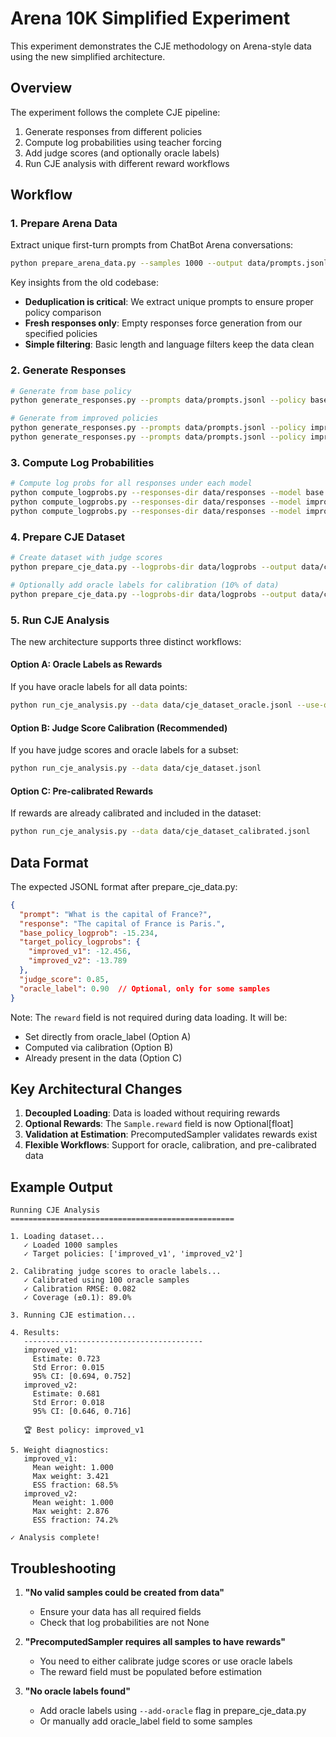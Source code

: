# Arena 10K Simplified Experiment

This experiment demonstrates the CJE methodology on Arena-style data using the new simplified architecture.

## Overview

The experiment follows the complete CJE pipeline:
1. Generate responses from different policies
2. Compute log probabilities using teacher forcing
3. Add judge scores (and optionally oracle labels)
4. Run CJE analysis with different reward workflows

## Workflow

### 1. Prepare Arena Data

Extract unique first-turn prompts from ChatBot Arena conversations:

```bash
python prepare_arena_data.py --samples 1000 --output data/prompts.jsonl
```

Key insights from the old codebase:
- **Deduplication is critical**: We extract unique prompts to ensure proper policy comparison
- **Fresh responses only**: Empty responses force generation from our specified policies
- **Simple filtering**: Basic length and language filters keep the data clean

### 2. Generate Responses
```bash
# Generate from base policy
python generate_responses.py --prompts data/prompts.jsonl --policy base

# Generate from improved policies
python generate_responses.py --prompts data/prompts.jsonl --policy improved_v1
python generate_responses.py --prompts data/prompts.jsonl --policy improved_v2
```

### 3. Compute Log Probabilities
```bash
# Compute log probs for all responses under each model
python compute_logprobs.py --responses-dir data/responses --model base
python compute_logprobs.py --responses-dir data/responses --model improved_v1
python compute_logprobs.py --responses-dir data/responses --model improved_v2
```

### 4. Prepare CJE Dataset
```bash
# Create dataset with judge scores
python prepare_cje_data.py --logprobs-dir data/logprobs --output data/cje_dataset.jsonl

# Optionally add oracle labels for calibration (10% of data)
python prepare_cje_data.py --logprobs-dir data/logprobs --output data/cje_dataset.jsonl --add-oracle
```

### 5. Run CJE Analysis

The new architecture supports three distinct workflows:

#### Option A: Oracle Labels as Rewards
If you have oracle labels for all data points:
```bash
python run_cje_analysis.py --data data/cje_dataset_oracle.jsonl --use-oracle
```

#### Option B: Judge Score Calibration (Recommended)
If you have judge scores and oracle labels for a subset:
```bash
python run_cje_analysis.py --data data/cje_dataset.jsonl
```

#### Option C: Pre-calibrated Rewards
If rewards are already calibrated and included in the dataset:
```bash
python run_cje_analysis.py --data data/cje_dataset_calibrated.jsonl
```

## Data Format

The expected JSONL format after prepare_cje_data.py:
```json
{
  "prompt": "What is the capital of France?",
  "response": "The capital of France is Paris.",
  "base_policy_logprob": -15.234,
  "target_policy_logprobs": {
    "improved_v1": -12.456,
    "improved_v2": -13.789
  },
  "judge_score": 0.85,
  "oracle_label": 0.90  // Optional, only for some samples
}
```

Note: The `reward` field is not required during data loading. It will be:
- Set directly from oracle_label (Option A)
- Computed via calibration (Option B)  
- Already present in the data (Option C)

## Key Architectural Changes

1. **Decoupled Loading**: Data is loaded without requiring rewards
2. **Optional Rewards**: The `Sample.reward` field is now Optional[float]
3. **Validation at Estimation**: PrecomputedSampler validates rewards exist
4. **Flexible Workflows**: Support for oracle, calibration, and pre-calibrated data

## Example Output

```
Running CJE Analysis
==================================================

1. Loading dataset...
   ✓ Loaded 1000 samples
   ✓ Target policies: ['improved_v1', 'improved_v2']

2. Calibrating judge scores to oracle labels...
   ✓ Calibrated using 100 oracle samples
   ✓ Calibration RMSE: 0.082
   ✓ Coverage (±0.1): 89.0%

3. Running CJE estimation...

4. Results:
   ----------------------------------------
   improved_v1:
     Estimate: 0.723
     Std Error: 0.015
     95% CI: [0.694, 0.752]
   improved_v2:
     Estimate: 0.681
     Std Error: 0.018
     95% CI: [0.646, 0.716]

   🏆 Best policy: improved_v1

5. Weight diagnostics:
   improved_v1:
     Mean weight: 1.000
     Max weight: 3.421
     ESS fraction: 68.5%
   improved_v2:
     Mean weight: 1.000
     Max weight: 2.876
     ESS fraction: 74.2%

✓ Analysis complete!
```

## Troubleshooting

1. **"No valid samples could be created from data"**
   - Ensure your data has all required fields
   - Check that log probabilities are not None

2. **"PrecomputedSampler requires all samples to have rewards"**
   - You need to either calibrate judge scores or use oracle labels
   - The reward field must be populated before estimation

3. **"No oracle labels found"**
   - Add oracle labels using `--add-oracle` flag in prepare_cje_data.py
   - Or manually add oracle_label field to some samples